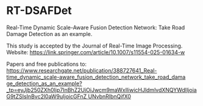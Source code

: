 # RT-DSAFDet
Real-Time Dynamic Scale-Aware Fusion Detection Network: Take Road Damage Detection as an example.

This study is accepted by the Journal of Real-Time Image Processing. Website: https://link.springer.com/article/10.1007/s11554-025-01634-w

Papers and free publications to: [https://www.researchgate.net/publication/388727641_Real-time_dynamic_scale-aware_fusion_detection_network_take_road_dama ge_detection_as_an_example?_tp=eyJjb250ZXh0Ijp7InBhZ2UiOiJwcm9maWxlIiwicHJldmlvdXNQYWdlIjoiaG9tZSIsInBvc2l0aW9uIjoicGFnZ UNvbnRlbnQifX0](https://www.researchgate.net/publication/383753328_Real-Time_Dynamic_Scale-Aware_Fusion_Detection_Network_Take_Road_Damage_Detection_as_an_example)
